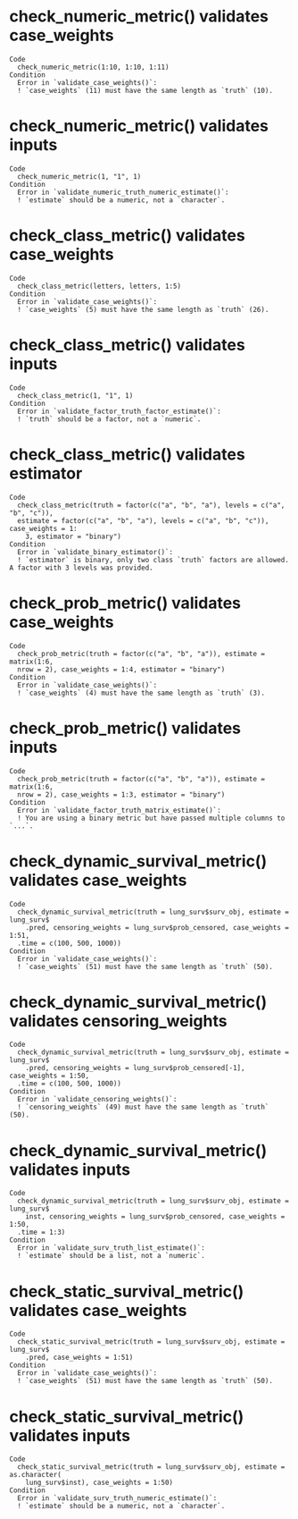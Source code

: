 # check_numeric_metric() validates case_weights

    Code
      check_numeric_metric(1:10, 1:10, 1:11)
    Condition
      Error in `validate_case_weights()`:
      ! `case_weights` (11) must have the same length as `truth` (10).

# check_numeric_metric() validates inputs

    Code
      check_numeric_metric(1, "1", 1)
    Condition
      Error in `validate_numeric_truth_numeric_estimate()`:
      ! `estimate` should be a numeric, not a `character`.

# check_class_metric() validates case_weights

    Code
      check_class_metric(letters, letters, 1:5)
    Condition
      Error in `validate_case_weights()`:
      ! `case_weights` (5) must have the same length as `truth` (26).

# check_class_metric() validates inputs

    Code
      check_class_metric(1, "1", 1)
    Condition
      Error in `validate_factor_truth_factor_estimate()`:
      ! `truth` should be a factor, not a `numeric`.

# check_class_metric() validates estimator

    Code
      check_class_metric(truth = factor(c("a", "b", "a"), levels = c("a", "b", "c")),
      estimate = factor(c("a", "b", "a"), levels = c("a", "b", "c")), case_weights = 1:
        3, estimator = "binary")
    Condition
      Error in `validate_binary_estimator()`:
      ! `estimator` is binary, only two class `truth` factors are allowed. A factor with 3 levels was provided.

# check_prob_metric() validates case_weights

    Code
      check_prob_metric(truth = factor(c("a", "b", "a")), estimate = matrix(1:6,
      nrow = 2), case_weights = 1:4, estimator = "binary")
    Condition
      Error in `validate_case_weights()`:
      ! `case_weights` (4) must have the same length as `truth` (3).

# check_prob_metric() validates inputs

    Code
      check_prob_metric(truth = factor(c("a", "b", "a")), estimate = matrix(1:6,
      nrow = 2), case_weights = 1:3, estimator = "binary")
    Condition
      Error in `validate_factor_truth_matrix_estimate()`:
      ! You are using a binary metric but have passed multiple columns to `...`.

# check_dynamic_survival_metric() validates case_weights

    Code
      check_dynamic_survival_metric(truth = lung_surv$surv_obj, estimate = lung_surv$
        .pred, censoring_weights = lung_surv$prob_censored, case_weights = 1:51,
      .time = c(100, 500, 1000))
    Condition
      Error in `validate_case_weights()`:
      ! `case_weights` (51) must have the same length as `truth` (50).

# check_dynamic_survival_metric() validates censoring_weights

    Code
      check_dynamic_survival_metric(truth = lung_surv$surv_obj, estimate = lung_surv$
        .pred, censoring_weights = lung_surv$prob_censored[-1], case_weights = 1:50,
      .time = c(100, 500, 1000))
    Condition
      Error in `validate_censoring_weights()`:
      ! `censoring_weights` (49) must have the same length as `truth` (50).

# check_dynamic_survival_metric() validates inputs

    Code
      check_dynamic_survival_metric(truth = lung_surv$surv_obj, estimate = lung_surv$
        inst, censoring_weights = lung_surv$prob_censored, case_weights = 1:50,
      .time = 1:3)
    Condition
      Error in `validate_surv_truth_list_estimate()`:
      ! `estimate` should be a list, not a `numeric`.

# check_static_survival_metric() validates case_weights

    Code
      check_static_survival_metric(truth = lung_surv$surv_obj, estimate = lung_surv$
        .pred, case_weights = 1:51)
    Condition
      Error in `validate_case_weights()`:
      ! `case_weights` (51) must have the same length as `truth` (50).

# check_static_survival_metric() validates inputs

    Code
      check_static_survival_metric(truth = lung_surv$surv_obj, estimate = as.character(
        lung_surv$inst), case_weights = 1:50)
    Condition
      Error in `validate_surv_truth_numeric_estimate()`:
      ! `estimate` should be a numeric, not a `character`.

